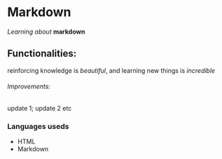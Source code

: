 # Markdown

*Learning about* **markdown**

## Functionalities: 

reinforcing knowledge is _beautiful_,
and learning new things is _incredible_


###### Improvements: 

update 1;
update 2 etc

### Languages useds

* HTML
* Markdown